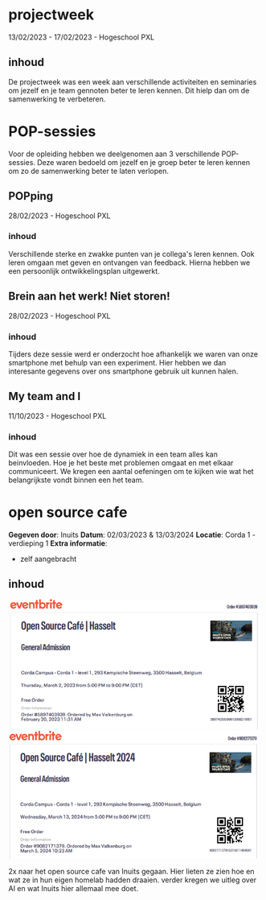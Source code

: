 # projectweek
13/02/2023 - 17/02/2023 - Hogeschool PXL

## inhoud
De projectweek was een week aan verschillende activiteiten en seminaries om jezelf en je team gennoten beter te leren kennen. Dit hielp dan om de samenwerking te verbeteren.

# POP-sessies
Voor de opleiding hebben we deelgenomen aan 3 verschillende POP-sessies. Deze waren bedoeld om jezelf en je groep beter te leren kennen om zo de samenwerking beter te laten verlopen.

## POPping
28/02/2023 - Hogeschool PXL

### inhoud
Verschillende sterke en zwakke punten van je collega's leren kennen. Ook leren omgaan met geven en ontvangen van feedback. Hierna hebben we een persoonlijk ontwikkelingsplan uitgewerkt.

## Brein aan het werk! Niet storen! 
28/02/2023 - Hogeschool PXL

### inhoud
Tijders deze sessie werd er onderzocht hoe afhankelijk we waren van onze smartphone met behulp van een experiment. Hier hebben we dan interesante gegevens over ons smartphone gebruik uit kunnen halen.

## My team and I
11/10/2023 - Hogeschool PXL

### inhoud
Dit was een sessie over hoe de dynamiek in een team alles kan beinvloeden. Hoe je het beste met problemen omgaat en met elkaar communiceert. We kregen een aantal oefeningen om te kijken wie wat het belangrijkste vondt binnen een het team.

# open source cafe
**Gegeven door**: Inuits
**Datum**: 02/03/2023 & 13/03/2024
**Locatie**: Corda 1 - verdieping 1
**Extra informatie**:
- zelf aangebracht

## inhoud
<img src="./src/open_source_cafe_1.png" alt="foto inschrijving open source cafe" width="500"/><br>
<img src="./src/open_source_cafe_2.png" alt="foto inschrijving open source cafe" width="500"/>

2x naar het open source cafe van Inuits gegaan. Hier lieten ze zien hoe en wat ze in hun eigen homelab hadden draaien. verder kregen we uitleg over AI en wat Inuits hier allemaal mee doet.
